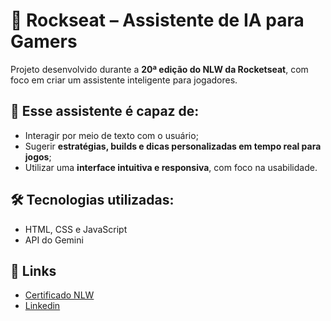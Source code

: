 # 🚀 Rockseat – Assistente de IA para Gamers

Projeto desenvolvido durante a **20ª edição do NLW da Rocketseat**, com foco em criar um assistente inteligente para jogadores.

## 📌 Esse assistente é capaz de:
- Interagir por meio de texto com o usuário;
- Sugerir **estratégias, builds e dicas personalizadas em tempo real para jogos**;
- Utilizar uma **interface intuitiva e responsiva**, com foco na usabilidade.


## 🛠 Tecnologias utilizadas:
- HTML, CSS e JavaScript  
- API do Gemini


## 📎 Links
- [Certificado NLW](https://app.rocketseat.com.br/)
- [Linkedin](https://www.linkedin.com/in/pedro-henrique-nogueira-porta/)
